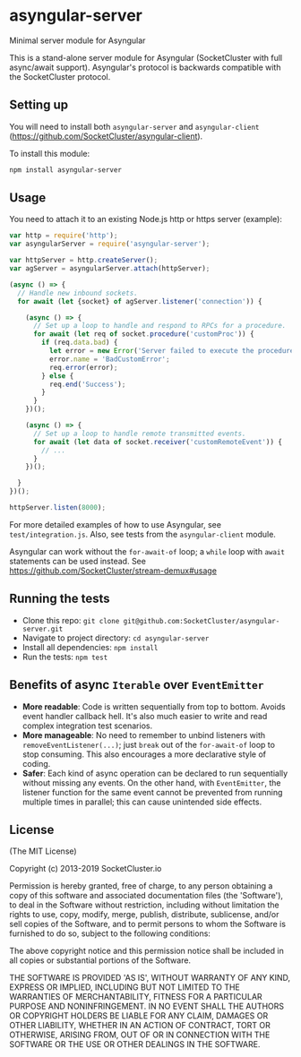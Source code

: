 # asyngular-server
Minimal server module for Asyngular

This is a stand-alone server module for Asyngular (SocketCluster with full async/await support).
Asyngular's protocol is backwards compatible with the SocketCluster protocol.

## Setting up

You will need to install both ```asyngular-server``` and ```asyngular-client``` (https://github.com/SocketCluster/asyngular-client).

To install this module:
```bash
npm install asyngular-server
```

## Usage

You need to attach it to an existing Node.js http or https server (example):
```js
var http = require('http');
var asyngularServer = require('asyngular-server');

var httpServer = http.createServer();
var agServer = asyngularServer.attach(httpServer);

(async () => {
  // Handle new inbound sockets.
  for await (let {socket} of agServer.listener('connection')) {

    (async () => {
      // Set up a loop to handle and respond to RPCs for a procedure.
      for await (let req of socket.procedure('customProc')) {
        if (req.data.bad) {
          let error = new Error('Server failed to execute the procedure');
          error.name = 'BadCustomError';
          req.error(error);
        } else {
          req.end('Success');
        }
      }
    })();

    (async () => {
      // Set up a loop to handle remote transmitted events.
      for await (let data of socket.receiver('customRemoteEvent')) {
        // ...
      }
    })();

  }
})();

httpServer.listen(8000);
```

For more detailed examples of how to use Asyngular, see `test/integration.js`.
Also, see tests from the `asyngular-client` module.

Asyngular can work without the `for-await-of` loop; a `while` loop with `await` statements can be used instead.
See https://github.com/SocketCluster/stream-demux#usage

## Running the tests

- Clone this repo: `git clone git@github.com:SocketCluster/asyngular-server.git`
- Navigate to project directory: `cd asyngular-server`
- Install all dependencies: `npm install`
- Run the tests: `npm test`

## Benefits of async `Iterable` over `EventEmitter`

- **More readable**: Code is written sequentially from top to bottom. Avoids event handler callback hell. It's also much easier to write and read complex integration test scenarios.
- **More manageable**: No need to remember to unbind listeners with `removeEventListener(...)`; just `break` out of the `for-await-of` loop to stop consuming. This also encourages a more declarative style of coding.
- **Safer**: Each kind of async operation can be declared to run sequentially without missing any events. On the other hand, with `EventEmitter`, the listener function for the same event cannot be prevented from running multiple times in parallel; this can cause unintended side effects.

## License

(The MIT License)

Copyright (c) 2013-2019 SocketCluster.io

Permission is hereby granted, free of charge, to any person obtaining a copy of this software and associated documentation files (the 'Software'), to deal in the Software without restriction, including without limitation the rights to use, copy, modify, merge, publish, distribute, sublicense, and/or sell copies of the Software, and to permit persons to whom the Software is furnished to do so, subject to the following conditions:

The above copyright notice and this permission notice shall be included in all copies or substantial portions of the Software.

THE SOFTWARE IS PROVIDED 'AS IS', WITHOUT WARRANTY OF ANY KIND, EXPRESS OR IMPLIED, INCLUDING BUT NOT LIMITED TO THE WARRANTIES OF MERCHANTABILITY, FITNESS FOR A PARTICULAR PURPOSE AND NONINFRINGEMENT. IN NO EVENT SHALL THE AUTHORS OR COPYRIGHT HOLDERS BE LIABLE FOR ANY CLAIM, DAMAGES OR OTHER LIABILITY, WHETHER IN AN ACTION OF CONTRACT, TORT OR OTHERWISE, ARISING FROM, OUT OF OR IN CONNECTION WITH THE SOFTWARE OR THE USE OR OTHER DEALINGS IN THE SOFTWARE.
